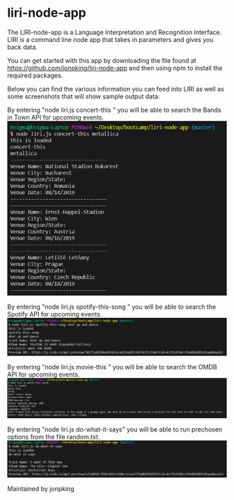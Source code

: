 # liri-node-app

The LIRI-node-app is a Language Interpretation and Recognition Interface. LIRI is a command line node app that takes in parameters and gives you back data.

You can get started with this app by downloading the file found at https://github.com/jonpking/liri-node-app and then using npm to install the required packages.

Below you can find the various information you can feed into LIRI as well as some screenshots that will show sample output data:

By entering "node liri.js concert-this <band or artist>" you will be able to search the Bands in Town API for upcoming events.
![Screenshot](/screenshots/concert-this-demo.png?raw=true)

By entering "node liri.js spotify-this-song <song name>" you will be able to search the Spotify API for upcoming events.
![Screenshot](/screenshots/spotify-this-song-demo.png?raw=true)

By entering "node liri.js movie-this <movie title>" you will be able to search the OMDB API for upcoming events.
![Screenshot](/screenshots/movie-this-demo.png?raw=true)

By entering "node liri.js do-what-it-says" you will be able to run prechosen options from the file random.txt.
![Screenshot](/screenshots/do-what-it-says-demo.png?raw=true)

Maintained by jonpking